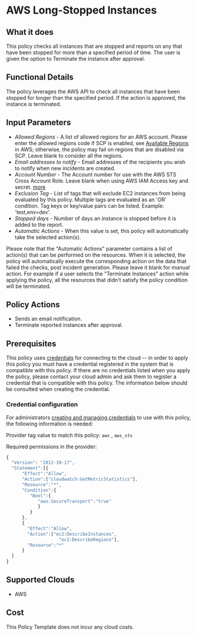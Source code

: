 # AWS Long-Stopped Instances

## What it does

This policy checks all instances that are stopped and reports on any that have been stopped for more than a specified period of time. The user is given the option to Terminate the instance after approval.

## Functional Details

The policy leverages the AWS API to check all instances that have been stopped for longer than the specified period. If the action is approved, the instance is terminated.

## Input Parameters

- *Allowed Regions* - A list of allowed regions for an AWS account. Please enter the allowed regions code if SCP is enabled, see [Available Regions](https://docs.aws.amazon.com/AWSEC2/latest/UserGuide/using-regions-availability-zones.html#concepts-available-regions) in AWS; otherwise, the policy may fail on regions that are disabled via SCP. Leave blank to consider all the regions.
- *Email addresses to notify* - Email addresses of the recipients you wish to notify when new incidents are created.
- *Account Number* - The Account number for use with the AWS STS Cross Account Role.  Leave blank when using AWS IAM Access key and secret. [more](https://docs.flexera.com/flexera/EN/Automation/ProviderCredentials.htm#automationadmin_1982464505_1123608)
- *Exclusion Tag* - List of tags that will exclude EC2 instances from being evaluated by this policy. Multiple tags are evaluated as an 'OR' condition. Tag keys or key/value pairs can be listed. Example: 'test,env=dev'.
- *Stopped days* - Number of days an instance is stopped before it is added to the report.
- *Automatic Actions* - When this value is set, this policy will automatically take the selected action(s).

Please note that the "Automatic Actions" parameter contains a list of action(s) that can be performed on the resources. When it is selected, the policy will automatically execute the corresponding action on the data that failed the checks, post incident generation. Please leave it blank for *manual* action.
For example if a user selects the "Terminate Instances" action while applying the policy, all the resources that didn't satisfy the policy condition will be terminated.

## Policy Actions

- Sends an email notification.
- Terminate reported instances after approval.

## Prerequisites

This policy uses [credentials](https://docs.rightscale.com/policies/users/guides/credential_management.html) for connecting to the cloud -- in order to apply this policy you must have a credential registered in the system that is compatible with this policy. If there are no credentials listed when you apply the policy, please contact your cloud admin and ask them to register a credential that is compatible with this policy. The information below should be consulted when creating the credential.

### Credential configuration

For administrators [creating and managing credentials](https://docs.rightscale.com/policies/users/guides/credential_management.html) to use with this policy, the following information is needed:

Provider tag value to match this policy: `aws` , `aws_sts`

Required permissions in the provider:

```javascript
{
  "Version": "2012-10-17",
  "Statement":[{
      "Effect":"Allow",
      "Action":["cloudwatch:GetMetricStatistics"],
      "Resource":"*",
      "Condition":{
         "Bool":{
            "aws:SecureTransport":"true"
            }
         }
      },
      {
        "Effect":"Allow",
        "Action":["ec2:DescribeInstances",
                    "ec2:DescribeRegions"],
        "Resource":"*"
      }
  ]
}
```

## Supported Clouds

- AWS

## Cost

This Policy Template does not incur any cloud costs.
